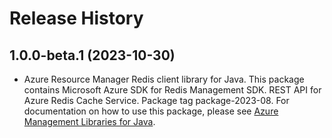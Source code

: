 # Release History

## 1.0.0-beta.1 (2023-10-30)

- Azure Resource Manager Redis client library for Java. This package contains Microsoft Azure SDK for Redis Management SDK. REST API for Azure Redis Cache Service. Package tag package-2023-08. For documentation on how to use this package, please see [Azure Management Libraries for Java](https://aka.ms/azsdk/java/mgmt).
